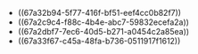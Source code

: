 - ((67a32b94-5f77-416f-bf51-eef4cc0b82f7))
- ((67a2c9c4-f88c-4b4e-abc7-59832ecefa2a))
- ((67a2dbf7-7ec6-40d5-b271-a0454c2a85ea))
- ((67a33f67-c45a-48fa-b736-0511917f1612))